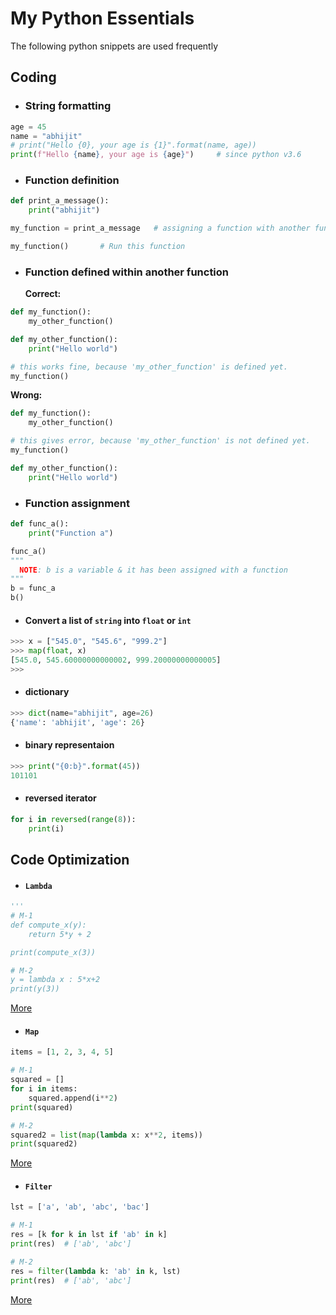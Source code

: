 # My Python Essentials
The following python snippets are used frequently

## Coding
* ### String formatting
```py
age = 45
name = "abhijit"
# print("Hello {0}, your age is {1}".format(name, age))
print(f"Hello {name}, your age is {age}")     # since python v3.6
```
* ### Function definition
```py
def print_a_message():
    print("abhijit")

my_function = print_a_message 	# assigning a function with another function

my_function()		# Run this function
```

* ### Function defined within another function 
	**Correct:**
```py
def my_function():
	my_other_function()

def my_other_function():
	print("Hello world")

# this works fine, because 'my_other_function' is defined yet.
my_function()
```
	
  **Wrong:**
```py
def my_function():
	my_other_function()

# this gives error, because 'my_other_function' is not defined yet.
my_function()

def my_other_function():
	print("Hello world")
```
* ### Function assignment
```py
def func_a():
	print("Function a")

func_a()
"""
  NOTE: b is a variable & it has been assigned with a function
"""
b = func_a
b()
``` 
* #### Convert a list of `string` into `float` or `int`
```py
>>> x = ["545.0", "545.6", "999.2"]
>>> map(float, x)
[545.0, 545.60000000000002, 999.20000000000005]
>>>
```
* #### dictionary
```py
>>> dict(name="abhijit", age=26)
{'name': 'abhijit', 'age': 26}
```	
* #### binary representaion
```py
>>> print("{0:b}".format(45))
101101
```
* #### reversed iterator
```py
for i in reversed(range(8)):
    print(i)
```
## Code Optimization
* #### `Lambda`
```py
'''
# M-1
def compute_x(y):
    return 5*y + 2

print(compute_x(3))

# M-2
y = lambda x : 5*x+2
print(y(3))
```
[More](./coding/lambda.py)

* #### `Map`
```py
items = [1, 2, 3, 4, 5]

# M-1
squared = []
for i in items:
    squared.append(i**2)
print(squared)

# M-2
squared2 = list(map(lambda x: x**2, items))
print(squared2)
```
[More](./coding/map.py)

* #### `Filter`
```py
lst = ['a', 'ab', 'abc', 'bac']

# M-1
res = [k for k in lst if 'ab' in k]
print(res)	# ['ab', 'abc']

# M-2
res = filter(lambda k: 'ab' in k, lst)
print(res)	# ['ab', 'abc']
```
[More](./coding/filter.py)
